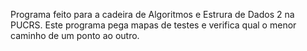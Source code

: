 Programa feito para a cadeira de Algoritmos e Estrura de Dados 2 na PUCRS. Este programa pega mapas de testes e verifica qual o menor caminho de um ponto ao outro.
